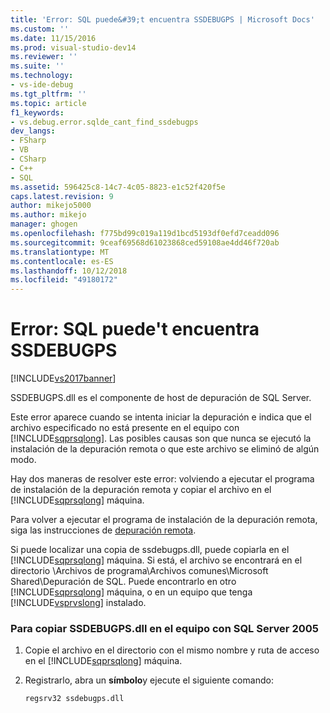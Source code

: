 ```yaml
---
title: 'Error: SQL puede&#39;t encuentra SSDEBUGPS | Microsoft Docs'
ms.custom: ''
ms.date: 11/15/2016
ms.prod: visual-studio-dev14
ms.reviewer: ''
ms.suite: ''
ms.technology:
- vs-ide-debug
ms.tgt_pltfrm: ''
ms.topic: article
f1_keywords:
- vs.debug.error.sqlde_cant_find_ssdebugps
dev_langs:
- FSharp
- VB
- CSharp
- C++
- SQL
ms.assetid: 596425c8-14c7-4c05-8823-e1c52f420f5e
caps.latest.revision: 9
author: mikejo5000
ms.author: mikejo
manager: ghogen
ms.openlocfilehash: f775bd99c019a119d1bcd5193df0efd7ceadd096
ms.sourcegitcommit: 9ceaf69568d61023868ced59108ae4dd46f720ab
ms.translationtype: MT
ms.contentlocale: es-ES
ms.lasthandoff: 10/12/2018
ms.locfileid: "49180172"
---
```

# <a name="error-sql-can39t-find-ssdebugps"></a>Error: SQL puede&#39;t encuentra SSDEBUGPS
[!INCLUDE[vs2017banner](../includes/vs2017banner.md)]

SSDEBUGPS.dll es el componente de host de depuración de SQL Server.  
  
 Este error aparece cuando se intenta iniciar la depuración e indica que el archivo especificado no está presente en el equipo con [!INCLUDE[sqprsqlong](../includes/sqprsqlong-md.md)]. Las posibles causas son que nunca se ejecutó la instalación de la depuración remota o que este archivo se eliminó de algún modo.  
  
 Hay dos maneras de resolver este error: volviendo a ejecutar el programa de instalación de la depuración remota y copiar el archivo en el [!INCLUDE[sqprsqlong](../includes/sqprsqlong-md.md)] máquina.  
  
 Para volver a ejecutar el programa de instalación de la depuración remota, siga las instrucciones de [depuración remota](../debugger/remote-debugging.md).  
  
 Si puede localizar una copia de ssdebugps.dll, puede copiarla en el [!INCLUDE[sqprsqlong](../includes/sqprsqlong-md.md)] máquina. Si está, el archivo se encontrará en el directorio \Archivos de programa\Archivos comunes\Microsoft Shared\Depuración de SQL. Puede encontrarlo en otro [!INCLUDE[sqprsqlong](../includes/sqprsqlong-md.md)] máquina, o en un equipo que tenga [!INCLUDE[vsprvslong](../includes/vsprvslong-md.md)] instalado.  
  
### <a name="to-copy-ssdebugpsdll-onto-the-sql-server-2005-machine"></a>Para copiar SSDEBUGPS.dll en el equipo con SQL Server 2005  
  
1.  Copie el archivo en el directorio con el mismo nombre y ruta de acceso en el [!INCLUDE[sqprsqlong](../includes/sqprsqlong-md.md)] máquina.  
  
2.  Registrarlo, abra un **símbolo**y ejecute el siguiente comando:  
  
    ```  
    regsrv32 ssdebugps.dll  
    ```



